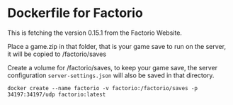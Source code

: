 Dockerfile for Factorio
==========

This is fetching the version 0.15.1 from the Factorio Website.

Place a game.zip in that folder, that is your game save to run on the server, it will be copied to /factorio/saves

Create a volume for /factorio/saves, to keep your game save, the server configuration `server-settings.json` will also be saved in that directory.

`docker create --name factorio -v factorio:/factorio/saves -p 34197:34197/udp factorio:latest`



